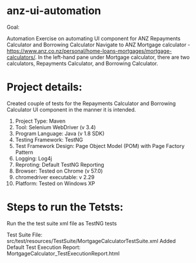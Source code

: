 # anz-ui-automation

Goal:

Automation Exercise on automating UI component for ANZ Repayments Calculator and Borrowing Calculator
Navigate to  ANZ Mortgage calculator - https://www.anz.co.nz/personal/home-loans-mortgages/mortgage-calculators/. 
In the left-hand pane under Mortgage calculator, there are two calculators, Repayments Calculator, and Borrowing Calculator.


# Project details:

Created couple of tests for the Repayments Calculator and Borrowing Calculator UI component in the manner it is intended.

1. Project Type: Maven
2. Tool: Selenium WebDriver (v 3.4)
3. Program Language: Java (v 1.8 SDK)
4. Testing Framework: TestNG
5. Test Framework Design: Page Object Model (POM) with Page Factory Pattern
6. Logging: Log4j
7. Reproting: Default TestNG Reporting
8. Browser: Tested on Chrome (v 57.0)
9. chromedriver executable: v 2.29
10. Platform: Tested on Windows XP

# Steps to run the Tetsts:

Run the the test suite xml file as TestNG tests

Test Suite File: src/test/resources/TestSuite/MortgageCalculatorTestSuite.xml
Added Default Test Execution Report: MortgageCalculator_TestExecutionReport.html
